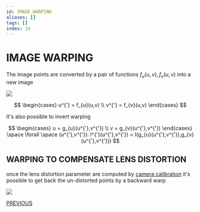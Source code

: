 ```yaml
---
id: IMAGE_WARPING
aliases: []
tags: []
index: 14
---
```


# IMAGE WARPING

The image points are converted by a pair of functions $f_{u}(u,v),f_{v}(u,v)$ into a new image

![](Pasted_image_20240227160817.png)

$$
\begin{cases}
u^{'} = f_{u}(u,v) \\
v^{'} = f_{v}(u,v)
\end{cases}
$$

It's also possible to invert warping

$$
\begin{cases}
u = g_{u}(u^{'},v^{'}) \\
v = g_{v}(u^{'},v^{'})
\end{cases} \space \forall \space (u^{'},v^{'}): I^{'}(u^{'},v^{'}) = I(g_{u}(u^{'},v^{'}),g_{v}(u^{'},v^{'}))
$$

## WARPING TO COMPENSATE LENS DISTORTION

once the lens distortion parameter are computed by [camera calibration](CAMERA_CALIBRATION.md) it's possible to get back the un-distorted points by a backward warp

![](Pasted_image_20240227164313.png)

[PREVIOUS](STEREO_CAMERA_CALIBRATION.md)
